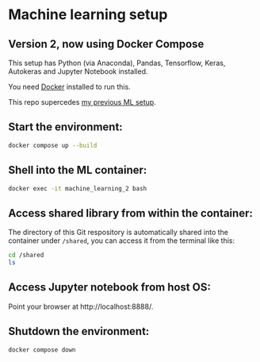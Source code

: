 # Machine learning setup 
## Version 2, now using Docker Compose

This setup has Python (via Anaconda), Pandas, Tensorflow, Keras, Autokeras and Jupyter Notebook installed.

You need [Docker](https://www.docker.com/products/docker-desktop) installed to run this.

This repo supercedes [my previous ML setup](https://github.com/ashleydavis/machine-learning-setup).

## Start the environment:

```bash
docker compose up --build
```

## Shell into the ML container:

```bash
docker exec -it machine_learning_2 bash
```

## Access shared library from within the container:

The directory of this Git respository is automatically shared into the container under `/shared`, you can access it from the terminal like this:

```bash
cd /shared
ls
```

## Access Jupyter notebook from host OS:

Point your browser at http://localhost:8888/.

## Shutdown the environment:

```bash
docker compose down
```

